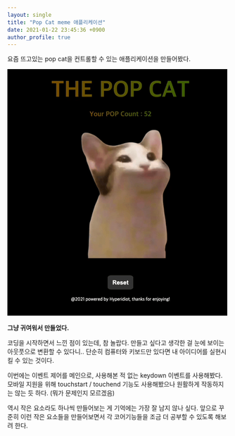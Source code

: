 ```yaml
---
layout: single
title: "Pop Cat meme 애플리케이션"
date: 2021-01-22 23:45:36 +0900
author_profile: true
---
```


요즘 뜨고있는 pop cat을 컨트롤할 수 있는 애플리케이션을 만들어봤다.

![popcat.gif](../assets/images/popcat.gif)

**그냥 귀여워서 만들었다.**

코딩을 시작하면서 느낀 점이 있는데, 참 놀랍다. 만들고 싶다고 생각한 걸 눈에 보이는 아웃풋으로 변환할 수 있다니..
단순히 컴퓨터와 키보드만 있다면 내 아이디어를 실현시킬 수 있는 것이다.

이번에는 이벤트 제어를 메인으로, 사용해본 적 없는 keydown 이벤트를 사용해봤다. 모바일 지원을 위해 touchstart / touchend 기능도 사용해봤으나 원활하게 작동하지는 않는 듯 하다. (뭐가 문제인지 모르겠음)

역시 작은 요소라도 하나씩 만들어보는 게 기억에는 가장 잘 남지 않나 싶다.
앞으로 꾸준히 이런 작은 요소들을 만들어보면서 각 코어기능들을 조금 더 공부할 수 있도록 해보려 한다.

